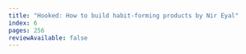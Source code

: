 ```yaml
---
title: "Hooked: How to build habit-forming products by Nir Eyal"
index: 6
pages: 256
reviewAvailable: false
---
```


